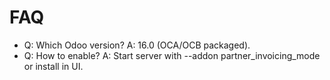 # FAQ

- Q: Which Odoo version? A: 16.0 (OCA/OCB packaged).
- Q: How to enable? A: Start server with --addon partner_invoicing_mode or install in UI.
